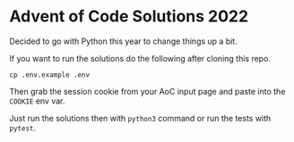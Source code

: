 # Advent of Code Solutions 2022

Decided to go with Python this year to change things up a bit.

If you want to run the solutions do the following after cloning this repo.

```shell
cp .env.example .env
```

Then grab the session cookie from your AoC input page and paste into the `COOKIE` env var.

Just run the solutions then with `python3` command or run the tests with `pytest`.
